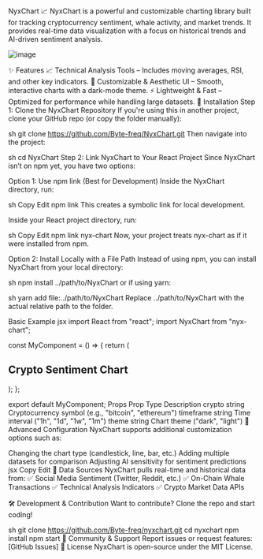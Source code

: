 NyxChart 📈
NyxChart is a powerful and customizable charting library built for tracking cryptocurrency sentiment, whale activity, and market trends. It provides real-time data visualization with a focus on historical trends and AI-driven sentiment analysis.

![image](https://github.com/user-attachments/assets/f03e0e99-aedc-47ed-adfa-1cd257cd3191)


✨ Features
📈 Technical Analysis Tools – Includes moving averages, RSI, and other key indicators.
🎨 Customizable & Aesthetic UI – Smooth, interactive charts with a dark-mode theme.
⚡ Lightweight & Fast – Optimized for performance while handling large datasets.
🚀 Installation
Step 1: Clone the NyxChart Repository
If you're using this in another project, clone your GitHub repo (or copy the folder manually):

sh
git clone https://github.com/Byte-freq/NyxChart.git
Then navigate into the project:

sh
cd NyxChart
Step 2: Link NyxChart to Your React Project
Since NyxChart isn’t on npm yet, you have two options:

Option 1: Use npm link (Best for Development)
Inside the NyxChart directory, run:

sh
Copy
Edit
npm link
This creates a symbolic link for local development.

Inside your React project directory, run:

sh
Copy
Edit
npm link nyx-chart
Now, your project treats nyx-chart as if it were installed from npm.

Option 2: Install Locally with a File Path
Instead of using npm, you can install NyxChart from your local directory:

sh
npm install ../path/to/NyxChart
or if using yarn:

sh
yarn add file:../path/to/NyxChart
Replace ../path/to/NyxChart with the actual relative path to the folder.

Basic Example
jsx
import React from "react";
import NyxChart from "nyx-chart";

const MyComponent = () => {
  return (
    <div>
      <h2>Crypto Sentiment Chart</h2>
      <NyxChart crypto="bitcoin" timeframe="1d" />
    </div>
  );
};

export default MyComponent;
Props
Prop	Type	Description
crypto	string	Cryptocurrency symbol (e.g., "bitcoin", "ethereum")
timeframe	string	Time interval ("1h", "1d", "1w", "1m")
theme	string	Chart theme ("dark", "light")
📖 Advanced Configuration
NyxChart supports additional customization options such as:

Changing the chart type (candlestick, line, bar, etc.)
Adding multiple datasets for comparison
Adjusting AI sensitivity for sentiment predictions
jsx
Copy
Edit
<NyxChart 
  crypto="ethereum" 
  timeframe="1h" 
  theme="dark"
  showTechnicalIndicators={true}
/>
📡 Data Sources
NyxChart pulls real-time and historical data from:
✅ Social Media Sentiment (Twitter, Reddit, etc.)
✅ On-Chain Whale Transactions
✅ Technical Analysis Indicators
✅ Crypto Market Data APIs

🛠️ Development & Contribution
Want to contribute? Clone the repo and start coding!

sh
git clone https://github.com/Byte-freq/nyxchart.git
cd nyxchart
npm install
npm start
💬 Community & Support
Report issues or request features: [GitHub Issues]
📜 License
NyxChart is open-source under the MIT License.
